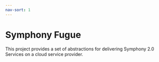 ```yaml
---
nav-sort: 1
---
```

# Symphony Fugue
This project provides a set of abstractions for delivering Symphony 2.0 Services on a cloud service provider.

